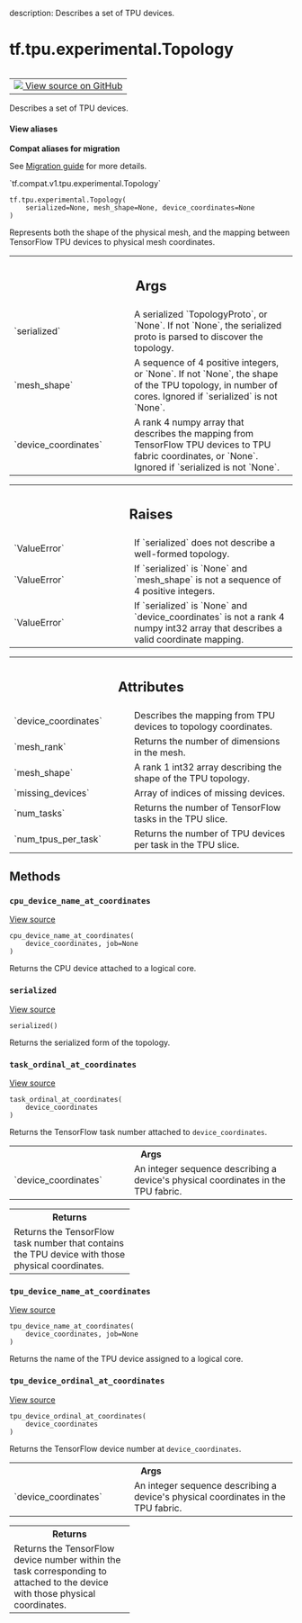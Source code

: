 description: Describes a set of TPU devices.

<div itemscope itemtype="http://developers.google.com/ReferenceObject">
<meta itemprop="name" content="tf.tpu.experimental.Topology" />
<meta itemprop="path" content="Stable" />
<meta itemprop="property" content="__init__"/>
<meta itemprop="property" content="cpu_device_name_at_coordinates"/>
<meta itemprop="property" content="serialized"/>
<meta itemprop="property" content="task_ordinal_at_coordinates"/>
<meta itemprop="property" content="tpu_device_name_at_coordinates"/>
<meta itemprop="property" content="tpu_device_ordinal_at_coordinates"/>
</div>

# tf.tpu.experimental.Topology

<!-- Insert buttons and diff -->

<table class="tfo-notebook-buttons tfo-api nocontent" align="left">
<td>
  <a target="_blank" href="https://github.com/tensorflow/tensorflow/blob/r2.3/tensorflow/python/tpu/topology.py#L45-L235">
    <img src="https://www.tensorflow.org/images/GitHub-Mark-32px.png" />
    View source on GitHub
  </a>
</td>
</table>



Describes a set of TPU devices.

<section class="expandable">
  <h4 class="showalways">View aliases</h4>
  <p>
<b>Compat aliases for migration</b>
<p>See
<a href="https://www.tensorflow.org/guide/migrate">Migration guide</a> for
more details.</p>
<p>`tf.compat.v1.tpu.experimental.Topology`</p>
</p>
</section>

<pre class="devsite-click-to-copy prettyprint lang-py tfo-signature-link">
<code>tf.tpu.experimental.Topology(
    serialized=None, mesh_shape=None, device_coordinates=None
)
</code></pre>



<!-- Placeholder for "Used in" -->

Represents both the shape of the physical mesh, and the mapping between
TensorFlow TPU devices to physical mesh coordinates.

<!-- Tabular view -->
 <table class="responsive fixed orange">
<colgroup><col width="214px"><col></colgroup>
<tr><th colspan="2"><h2 class="add-link">Args</h2></th></tr>

<tr>
<td>
`serialized`
</td>
<td>
A serialized `TopologyProto`, or `None`. If not `None`, the
serialized proto is parsed to discover the topology.
</td>
</tr><tr>
<td>
`mesh_shape`
</td>
<td>
A sequence of 4 positive integers, or `None`. If not `None`,
the shape of the TPU topology, in number of cores. Ignored if
`serialized` is not `None`.
</td>
</tr><tr>
<td>
`device_coordinates`
</td>
<td>
A rank 4 numpy array that describes the mapping from
TensorFlow TPU devices to TPU fabric coordinates, or `None`. Ignored
if `serialized is not `None`.
</td>
</tr>
</table>



<!-- Tabular view -->
 <table class="responsive fixed orange">
<colgroup><col width="214px"><col></colgroup>
<tr><th colspan="2"><h2 class="add-link">Raises</h2></th></tr>

<tr>
<td>
`ValueError`
</td>
<td>
If `serialized` does not describe a well-formed topology.
</td>
</tr><tr>
<td>
`ValueError`
</td>
<td>
If `serialized` is `None` and `mesh_shape` is not a sequence
of 4 positive integers.
</td>
</tr><tr>
<td>
`ValueError`
</td>
<td>
If `serialized` is `None` and `device_coordinates` is not a
rank 4 numpy int32 array that describes a valid coordinate mapping.
</td>
</tr>
</table>





<!-- Tabular view -->
 <table class="responsive fixed orange">
<colgroup><col width="214px"><col></colgroup>
<tr><th colspan="2"><h2 class="add-link">Attributes</h2></th></tr>

<tr>
<td>
`device_coordinates`
</td>
<td>
Describes the mapping from TPU devices to topology coordinates.
</td>
</tr><tr>
<td>
`mesh_rank`
</td>
<td>
Returns the number of dimensions in the mesh.
</td>
</tr><tr>
<td>
`mesh_shape`
</td>
<td>
A rank 1 int32 array describing the shape of the TPU topology.
</td>
</tr><tr>
<td>
`missing_devices`
</td>
<td>
Array of indices of missing devices.
</td>
</tr><tr>
<td>
`num_tasks`
</td>
<td>
Returns the number of TensorFlow tasks in the TPU slice.
</td>
</tr><tr>
<td>
`num_tpus_per_task`
</td>
<td>
Returns the number of TPU devices per task in the TPU slice.
</td>
</tr>
</table>



## Methods

<h3 id="cpu_device_name_at_coordinates"><code>cpu_device_name_at_coordinates</code></h3>

<a target="_blank" href="https://github.com/tensorflow/tensorflow/blob/r2.3/tensorflow/python/tpu/topology.py#L204-L207">View source</a>

<pre class="devsite-click-to-copy prettyprint lang-py tfo-signature-link">
<code>cpu_device_name_at_coordinates(
    device_coordinates, job=None
)
</code></pre>

Returns the CPU device attached to a logical core.


<h3 id="serialized"><code>serialized</code></h3>

<a target="_blank" href="https://github.com/tensorflow/tensorflow/blob/r2.3/tensorflow/python/tpu/topology.py#L225-L235">View source</a>

<pre class="devsite-click-to-copy prettyprint lang-py tfo-signature-link">
<code>serialized()
</code></pre>

Returns the serialized form of the topology.


<h3 id="task_ordinal_at_coordinates"><code>task_ordinal_at_coordinates</code></h3>

<a target="_blank" href="https://github.com/tensorflow/tensorflow/blob/r2.3/tensorflow/python/tpu/topology.py#L178-L189">View source</a>

<pre class="devsite-click-to-copy prettyprint lang-py tfo-signature-link">
<code>task_ordinal_at_coordinates(
    device_coordinates
)
</code></pre>

Returns the TensorFlow task number attached to `device_coordinates`.


<!-- Tabular view -->
 <table class="responsive fixed orange">
<colgroup><col width="214px"><col></colgroup>
<tr><th colspan="2">Args</th></tr>

<tr>
<td>
`device_coordinates`
</td>
<td>
An integer sequence describing a device's physical
coordinates in the TPU fabric.
</td>
</tr>
</table>



<!-- Tabular view -->
 <table class="responsive fixed orange">
<colgroup><col width="214px"><col></colgroup>
<tr><th colspan="2">Returns</th></tr>
<tr class="alt">
<td colspan="2">
Returns the TensorFlow task number that contains the TPU device with those
physical coordinates.
</td>
</tr>

</table>



<h3 id="tpu_device_name_at_coordinates"><code>tpu_device_name_at_coordinates</code></h3>

<a target="_blank" href="https://github.com/tensorflow/tensorflow/blob/r2.3/tensorflow/python/tpu/topology.py#L209-L213">View source</a>

<pre class="devsite-click-to-copy prettyprint lang-py tfo-signature-link">
<code>tpu_device_name_at_coordinates(
    device_coordinates, job=None
)
</code></pre>

Returns the name of the TPU device assigned to a logical core.


<h3 id="tpu_device_ordinal_at_coordinates"><code>tpu_device_ordinal_at_coordinates</code></h3>

<a target="_blank" href="https://github.com/tensorflow/tensorflow/blob/r2.3/tensorflow/python/tpu/topology.py#L191-L202">View source</a>

<pre class="devsite-click-to-copy prettyprint lang-py tfo-signature-link">
<code>tpu_device_ordinal_at_coordinates(
    device_coordinates
)
</code></pre>

Returns the TensorFlow device number at `device_coordinates`.


<!-- Tabular view -->
 <table class="responsive fixed orange">
<colgroup><col width="214px"><col></colgroup>
<tr><th colspan="2">Args</th></tr>

<tr>
<td>
`device_coordinates`
</td>
<td>
An integer sequence describing a device's physical
coordinates in the TPU fabric.
</td>
</tr>
</table>



<!-- Tabular view -->
 <table class="responsive fixed orange">
<colgroup><col width="214px"><col></colgroup>
<tr><th colspan="2">Returns</th></tr>
<tr class="alt">
<td colspan="2">
Returns the TensorFlow device number within the task corresponding to
attached to the device with those physical coordinates.
</td>
</tr>

</table>





